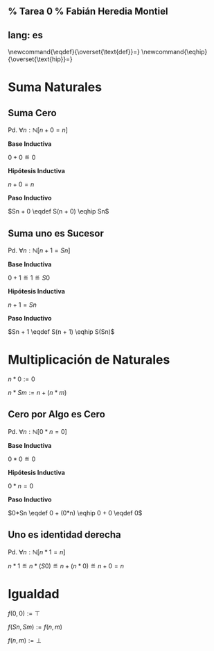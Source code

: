 % Tarea 0
% Fabián Heredia Montiel
---
lang: es
---

\newcommand{\eqdef}{\overset{\text{def}}=}
\newcommand{\eqhip}{\overset{\text{hip}}=}

# Suma Naturales

## Suma Cero

Pd. $\forall n: \mathbb{N} [n + 0 = n]$

**Base Inductiva**

$0 + 0 \eqdef 0$

**Hipótesis Inductiva**

$n + 0 = n$

**Paso Inductivo**

$Sn + 0 \eqdef S(n + 0) \eqhip Sn$

## Suma uno es Sucesor

Pd. $\forall n: \mathbb{N} [n + 1 = Sn]$

**Base Inductiva**

$0 + 1 \eqdef 1 \eqdef S 0$

**Hipótesis Inductiva**

$n + 1 = Sn$

**Paso Inductivo**

$Sn + 1 \eqdef S(n + 1) \eqhip S(Sn)$

# Multiplicación de Naturales

$n*0 := 0$

$n*Sm := n + (n*m)$

## Cero por Algo es Cero

Pd. $\forall n : \mathbb{N} [0*n = 0]$

**Base Inductiva**

$0*0 \eqdef 0$

**Hipótesis Inductiva**

$0*n = 0$

**Paso Inductivo**

$0*Sn \eqdef 0 + (0*n) \eqhip 0 + 0 \eqdef 0$

## Uno es identidad derecha

Pd. $\forall n : \mathbb{N} [n*1 = n]$

$n*1 \eqdef n*(S 0) \eqdef n + (n * 0) \eqdef n + 0 = n$

# Igualdad

$f(0,0) := \top$

$f(Sn,Sm) := f(n,m)$

$f(n,m) := \bot$
